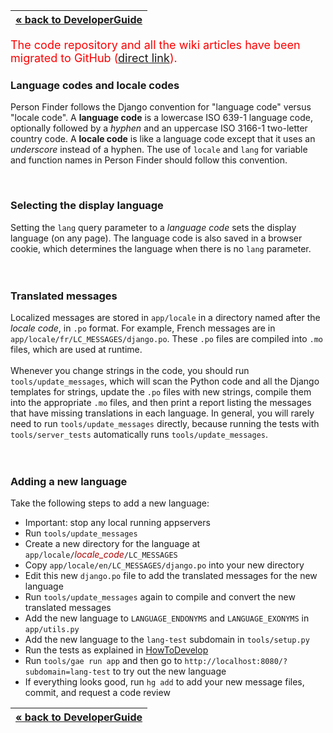 | [« back to DeveloperGuide](DeveloperGuide.md) |
|:-----------------------------------------------|

<font color='red' size='4'>The code repository and all the wiki articles have been migrated to GitHub (<a href='https://github.com/google/personfinder/wiki/Internationalization'>direct link</a>).</font>


### Language codes and locale codes ###

Person Finder follows the Django convention for "language code" versus "locale code".  A **language code** is a lowercase ISO 639-1 language code, optionally followed by a _hyphen_ and an uppercase ISO 3166-1 two-letter country code.  A **locale code** is like a language code except that it uses an _underscore_ instead of a hyphen.  The use of `locale` and `lang` for variable and function names in Person Finder should follow this convention.

<br>
<h3>Selecting the display language</h3>

Setting the <code>lang</code> query parameter to a <i>language code</i> sets the display language (on any page).  The language code is also saved in a browser cookie, which determines the language when there is no <code>lang</code> parameter.<br>
<br>
<br>
<h3>Translated messages</h3>

Localized messages are stored in <code>app/locale</code> in a directory named after the <i>locale code</i>, in <code>.po</code> format.  For example, French messages are in <code>app/locale/fr/LC_MESSAGES/django.po</code>.  These <code>.po</code> files are compiled into <code>.mo</code> files, which are used at runtime.<br>
<br>
Whenever you change strings in the code, you should run <code>tools/update_messages</code>, which will scan the Python code and all the Django templates for strings, update the <code>.po</code> files with new strings, compile them into the appropriate <code>.mo</code> files, and then print a report listing the messages that have missing translations in each language.  In general, you will rarely need to run <code>tools/update_messages</code> directly, because running the tests with <code>tools/server_tests</code> automatically runs <code>tools/update_messages</code>.<br>
<br>
<br>
<h3>Adding a new language</h3>

Take the following steps to add a new language:<br>
<ul><li>Important: stop any local running appservers<br>
</li><li>Run <code>tools/update_messages</code>
</li><li>Create a new directory for the language at <code>app/locale/</code><font color='#a00'><i>locale_code</i></font><code>/LC_MESSAGES</code>
</li><li>Copy <code>app/locale/en/LC_MESSAGES/django.po</code> into your new directory<br>
</li><li>Edit this new <code>django.po</code> file to add the translated messages for the new language<br>
</li><li>Run <code>tools/update_messages</code> again to compile and convert the new translated messages<br>
</li><li>Add the new language to <code>LANGUAGE_ENDONYMS</code> and <code>LANGUAGE_EXONYMS</code> in <code>app/utils.py</code>
</li><li>Add the new language to the <code>lang-test</code> subdomain in <code>tools/setup.py</code>
</li><li>Run the tests as explained in <a href='HowToDevelop.md'>HowToDevelop</a>
</li><li>Run <code>tools/gae run app</code> and then go to <code>http://localhost:8080/?subdomain=lang-test</code> to try out the new language<br>
</li><li>If everything looks good, run <code>hg add</code> to add your new message files, commit, and request a code review</li></ul>

<table><thead><th> <a href='DeveloperGuide.md'>« back to DeveloperGuide</a> </th></thead><tbody>